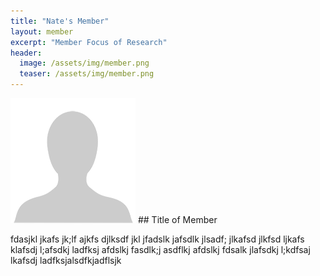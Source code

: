 ```yaml
---
title: "Nate's Member"
layout: member
excerpt: "Member Focus of Research"
header:
  image: /assets/img/member.png
  teaser: /assets/img/member.png
---
```

<img src="/assets/img/member.png" class="align-left" alt=""> ## Title of Member

fdasjkl jkafs jk;lf ajkfs djlksdf jkl jfadslk jafsdlk jlsadf; jlkafsd jlkfsd ljkafs klafsdj l;afsdkj ladfksj afdslkj fasdlk;j asdflkj afdslkj fdsalk jlafsdkj l;kdfsaj lkafsdj ladfksjalsdfkjadflsjk
